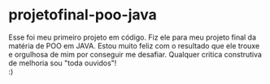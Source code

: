 # projetofinal-poo-java
 Esse foi meu primeiro projeto em código. Fiz ele para meu projeto final da matéria de POO em JAVA.
 Estou muito feliz com o resultado que ele trouxe e orgulhosa de mim por conseguir me desafiar. 
Qualquer critica construtiva de melhoria sou "toda ouvidos"!  
:)
